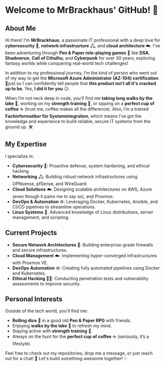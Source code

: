 # Welcome to MrBrackhaus' GitHub! 🎉

## About Me

Hi there! I'm **MrBrackhaus**, a passionate IT professional with a deep love for **cybersecurity** 🔐, **network infrastructure** 🖧, and **cloud architecture** ☁️. I've been adventuring through **Pen & Paper role-playing games** 🎲 like **DSA**, **Shadowrun**, **Call of Cthulhu**, and **Cyberpunk** for over 30 years, exploring fantasy worlds while conquering real-world tech challenges!

In addition to my professional journey, I’m the kind of person who went out of my way to get the **Microsoft Azure Administrator (AZ-104) certification** 📜just so I can confidently tell people that **this product isn’t all it's cracked up to be**. Yes, **I did it for you** 😏.

When I’m not neck deep in code, you’ll find me **taking long walks by the lake** 🌅, working on my **strength training** 💪, or sipping on a **perfect cup of coffee** ☕ (trust me, coffee makes all the difference). Also, I’m a trained **Fachinformatiker für Systemintegration**, which means I’ve got the knowledge and experience to build reliable, secure IT systems from the ground up. 🛠️

## My Expertise

I specialize in:

- **Cybersecurity** 🔐: Proactive defense, system hardening, and ethical hacking.
- **Networking** 🖧: Building robust network infrastructures using OPNsense, pfSense, and WireGuard.
- **Cloud Solutions** ☁️: Designing scalable architectures on AWS, Azure (even though it pains me to say so), and Proxmox.
- **DevOps & Automation** ⚙️: Leveraging Docker, Kubernetes, Ansible, and CI/CD pipelines to streamline operations.
- **Linux Systems** 🐧: Advanced knowledge of Linux distributions, server management, and scripting.

## Current Projects

- **Secure Network Architectures** 🔐: Building enterprise-grade firewalls and secure infrastructures.
- **Cloud Management** ☁️: Implementing hyper-converged infrastructures with Proxmox VE.
- **DevOps Automation** ⚙️: Creating fully automated pipelines using Docker and Kubernetes.
- **Ethical Hacking** 🕵️‍♂️: Conducting penetration tests and vulnerability assessments to improve security.

## Personal Interests

Outside of the tech world, you'll find me:

- **Rolling dice** 🎲 in a good old **Pen & Paper RPG** with friends.
- Enjoying **walks by the lake** 🌅 to refresh my mind.
- Staying active with **strength training** 💪.
- Always on the hunt for the **perfect cup of coffee** ☕ (seriously, it’s a lifestyle).

Feel free to check out my repositories, drop me a message, or just reach out for a chat! 🚀 Let's build something awesome together! ✨
